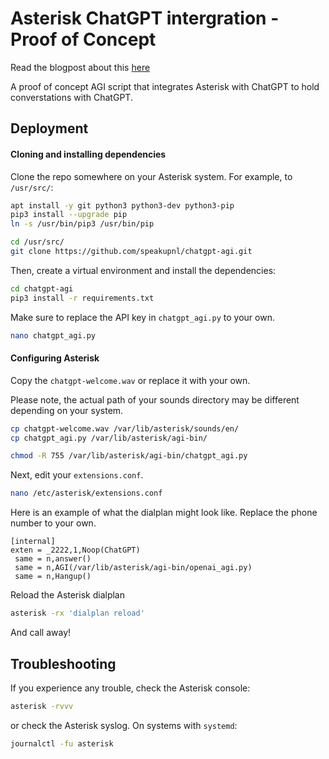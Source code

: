 # Asterisk ChatGPT intergration -  Proof of Concept

Read the blogpost about this [here](https://developer.speakup.nl/asterisk-meets-chatgpt-enhancing-telecommunications-with-ai/)

A proof of concept AGI script that integrates Asterisk with ChatGPT to hold converstations with ChatGPT.

## Deployment
#### Cloning and installing dependencies
Clone the repo somewhere on your Asterisk system. For example, to `/usr/src/`:
```bash
apt install -y git python3 python3-dev python3-pip
pip3 install --upgrade pip
ln -s /usr/bin/pip3 /usr/bin/pip

cd /usr/src/
git clone https://github.com/speakupnl/chatgpt-agi.git
```

Then, create a virtual environment and install the dependencies:

```bash
cd chatgpt-agi
pip3 install -r requirements.txt
```

Make sure to replace the API key in `chatgpt_agi.py` to your own. 

```bash
nano chatgpt_agi.py
```

#### Configuring Asterisk
Copy the `chatgpt-welcome.wav` or replace it with your own.

Please note, the actual path of your sounds directory may be different depending on your system.

```bash
cp chatgpt-welcome.wav /var/lib/asterisk/sounds/en/
cp chatgpt_agi.py /var/lib/asterisk/agi-bin/

chmod -R 755 /var/lib/asterisk/agi-bin/chatgpt_agi.py
```

Next, edit your `extensions.conf`. 

```bash
nano /etc/asterisk/extensions.conf
```

Here is an example of what the dialplan might look like. Replace the phone number to your own.

```
[internal]
exten = _2222,1,Noop(ChatGPT)
 same = n,answer()
 same = n,AGI(/var/lib/asterisk/agi-bin/openai_agi.py)
 same = n,Hangup()
```

Reload the Asterisk dialplan

```bash
asterisk -rx 'dialplan reload'
```

And call away!


## Troubleshooting
If you experience any trouble, check the Asterisk console:

```bash
asterisk -rvvv
```

or check the Asterisk syslog. On systems with `systemd`:

```bash
journalctl -fu asterisk
```
